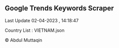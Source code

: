 

## Google Trends Keywords Scraper 
 
Last Update 02-04-2023 , 14:18:47

Country List :
VIETNAM.json



© Abdul Muttaqin 
